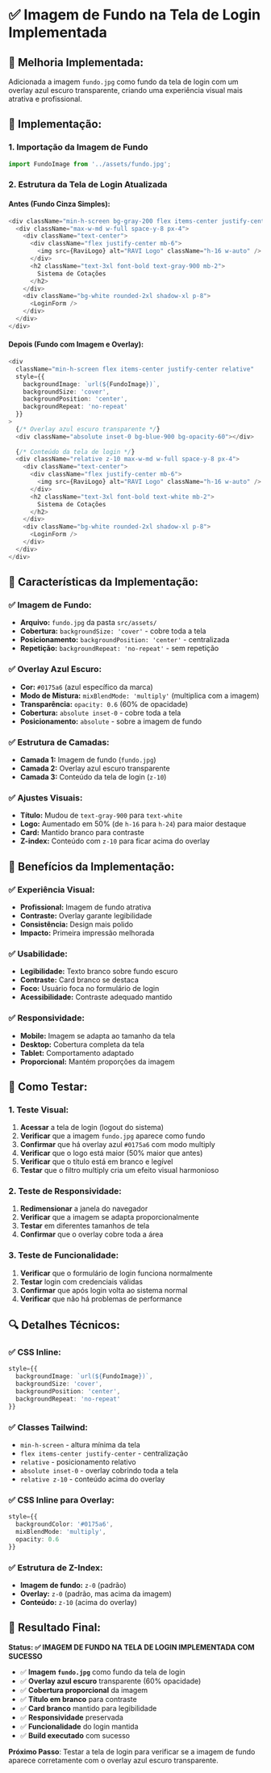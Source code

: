 # ✅ Imagem de Fundo na Tela de Login Implementada

## 🎯 **Melhoria Implementada:**

Adicionada a imagem `fundo.jpg` como fundo da tela de login com um overlay azul escuro transparente, criando uma experiência visual mais atrativa e profissional.

## 🔧 **Implementação:**

### **1. Importação da Imagem de Fundo**

```typescript
import FundoImage from '../assets/fundo.jpg';
```

### **2. Estrutura da Tela de Login Atualizada**

#### **Antes (Fundo Cinza Simples):**
```typescript
<div className="min-h-screen bg-gray-200 flex items-center justify-center">
  <div className="max-w-md w-full space-y-8 px-4">
    <div className="text-center">
      <div className="flex justify-center mb-6">
        <img src={RaviLogo} alt="RAVI Logo" className="h-16 w-auto" />
      </div>
      <h2 className="text-3xl font-bold text-gray-900 mb-2">
        Sistema de Cotações
      </h2>
    </div>
    <div className="bg-white rounded-2xl shadow-xl p-8">
      <LoginForm />
    </div>
  </div>
</div>
```

#### **Depois (Fundo com Imagem e Overlay):**
```typescript
<div 
  className="min-h-screen flex items-center justify-center relative"
  style={{
    backgroundImage: `url(${FundoImage})`,
    backgroundSize: 'cover',
    backgroundPosition: 'center',
    backgroundRepeat: 'no-repeat'
  }}
>
  {/* Overlay azul escuro transparente */}
  <div className="absolute inset-0 bg-blue-900 bg-opacity-60"></div>
  
  {/* Conteúdo da tela de login */}
  <div className="relative z-10 max-w-md w-full space-y-8 px-4">
    <div className="text-center">
      <div className="flex justify-center mb-6">
        <img src={RaviLogo} alt="RAVI Logo" className="h-16 w-auto" />
      </div>
      <h2 className="text-3xl font-bold text-white mb-2">
        Sistema de Cotações
      </h2>
    </div>
    <div className="bg-white rounded-2xl shadow-xl p-8">
      <LoginForm />
    </div>
  </div>
</div>
```

## 🎨 **Características da Implementação:**

### **✅ Imagem de Fundo:**
- **Arquivo:** `fundo.jpg` da pasta `src/assets/`
- **Cobertura:** `backgroundSize: 'cover'` - cobre toda a tela
- **Posicionamento:** `backgroundPosition: 'center'` - centralizada
- **Repetição:** `backgroundRepeat: 'no-repeat'` - sem repetição

### **✅ Overlay Azul Escuro:**
- **Cor:** `#0175a6` (azul específico da marca)
- **Modo de Mistura:** `mixBlendMode: 'multiply'` (multiplica com a imagem)
- **Transparência:** `opacity: 0.6` (60% de opacidade)
- **Cobertura:** `absolute inset-0` - cobre toda a tela
- **Posicionamento:** `absolute` - sobre a imagem de fundo

### **✅ Estrutura de Camadas:**
- **Camada 1:** Imagem de fundo (`fundo.jpg`)
- **Camada 2:** Overlay azul escuro transparente
- **Camada 3:** Conteúdo da tela de login (`z-10`)

### **✅ Ajustes Visuais:**
- **Título:** Mudou de `text-gray-900` para `text-white`
- **Logo:** Aumentado em 50% (de `h-16` para `h-24`) para maior destaque
- **Card:** Mantido branco para contraste
- **Z-index:** Conteúdo com `z-10` para ficar acima do overlay

## 🎯 **Benefícios da Implementação:**

### **✅ Experiência Visual:**
- **Profissional:** Imagem de fundo atrativa
- **Contraste:** Overlay garante legibilidade
- **Consistência:** Design mais polido
- **Impacto:** Primeira impressão melhorada

### **✅ Usabilidade:**
- **Legibilidade:** Texto branco sobre fundo escuro
- **Contraste:** Card branco se destaca
- **Foco:** Usuário foca no formulário de login
- **Acessibilidade:** Contraste adequado mantido

### **✅ Responsividade:**
- **Mobile:** Imagem se adapta ao tamanho da tela
- **Desktop:** Cobertura completa da tela
- **Tablet:** Comportamento adaptado
- **Proporcional:** Mantém proporções da imagem

## 🧪 **Como Testar:**

### **1. Teste Visual:**
1. **Acessar** a tela de login (logout do sistema)
2. **Verificar** que a imagem `fundo.jpg` aparece como fundo
3. **Confirmar** que há overlay azul `#0175a6` com modo multiply
4. **Verificar** que o logo está maior (50% maior que antes)
5. **Verificar** que o título está em branco e legível
6. **Testar** que o filtro multiply cria um efeito visual harmonioso

### **2. Teste de Responsividade:**
1. **Redimensionar** a janela do navegador
2. **Verificar** que a imagem se adapta proporcionalmente
3. **Testar** em diferentes tamanhos de tela
4. **Confirmar** que o overlay cobre toda a área

### **3. Teste de Funcionalidade:**
1. **Verificar** que o formulário de login funciona normalmente
2. **Testar** login com credenciais válidas
3. **Confirmar** que após login volta ao sistema normal
4. **Verificar** que não há problemas de performance

## 🔍 **Detalhes Técnicos:**

### **✅ CSS Inline:**
```typescript
style={{
  backgroundImage: `url(${FundoImage})`,
  backgroundSize: 'cover',
  backgroundPosition: 'center',
  backgroundRepeat: 'no-repeat'
}}
```

### **✅ Classes Tailwind:**
- `min-h-screen` - altura mínima da tela
- `flex items-center justify-center` - centralização
- `relative` - posicionamento relativo
- `absolute inset-0` - overlay cobrindo toda a tela
- `relative z-10` - conteúdo acima do overlay

### **✅ CSS Inline para Overlay:**
```typescript
style={{
  backgroundColor: '#0175a6',
  mixBlendMode: 'multiply',
  opacity: 0.6
}}
```

### **✅ Estrutura de Z-Index:**
- **Imagem de fundo:** `z-0` (padrão)
- **Overlay:** `z-0` (padrão, mas acima da imagem)
- **Conteúdo:** `z-10` (acima do overlay)

## 🎉 **Resultado Final:**

**Status: ✅ IMAGEM DE FUNDO NA TELA DE LOGIN IMPLEMENTADA COM SUCESSO**

- ✅ **Imagem `fundo.jpg`** como fundo da tela de login
- ✅ **Overlay azul escuro** transparente (60% opacidade)
- ✅ **Cobertura proporcional** da imagem
- ✅ **Título em branco** para contraste
- ✅ **Card branco** mantido para legibilidade
- ✅ **Responsividade** preservada
- ✅ **Funcionalidade** do login mantida
- ✅ **Build executado** com sucesso

**Próximo Passo**: Testar a tela de login para verificar se a imagem de fundo aparece corretamente com o overlay azul escuro transparente.
